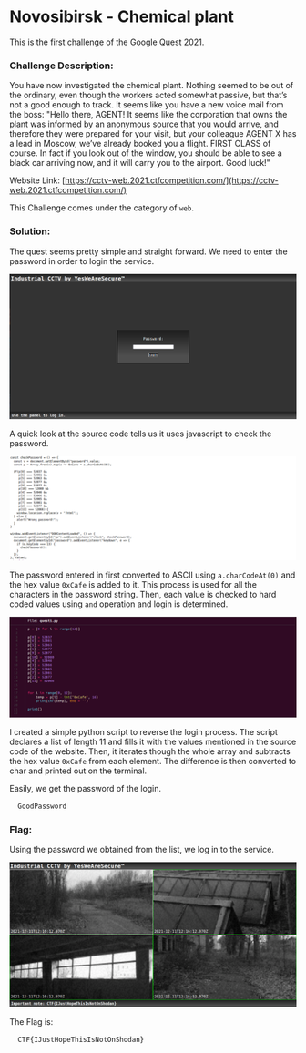 #  Novosibirsk - Chemical plant 

This is the first challenge of the Google Quest 2021.

### Challenge Description:
  You have now investigated the chemical plant. Nothing seemed to be out of the ordinary, even though the workers acted somewhat passive,
  but that’s not a good enough to track. It seems like you have a new voice mail from the boss: "Hello there, AGENT! It seems like the
  corporation that owns the plant was informed by an anonymous source that you would arrive, and therefore they were prepared for your visit,
  but your colleague AGENT X has a lead in Moscow, we’ve already booked you a flight. FIRST CLASS of course. In fact if you look out of the
  window, you should be able to see a black car arriving now, and it will carry you to the airport.
  Good luck!"
  
  Website Link: [https://cctv-web.2021.ctfcompetition.com/](https://cctv-web.2021.ctfcompetition.com/)
  
  This Challenge comes under the category of `web`.
  
  
### Solution:
  The quest seems pretty simple and straight forward. We need to enter the password
  in order to login the service.
  
  ![Website](web.png)
  
  A quick look at the source code tells us it uses javascript to check the password.
  
  ![Source_Code](code1.png)
  
  The password entered in first converted to ASCII using `a.charCodeAt(0)` and the hex value `0xCafe` is added to it.
  This process is used for all the characters in the password string. Then, each value is checked to hard coded values 
  using `and` operation and login is determined.
  
  ![Script](Code2.png)
  
  I created a simple python script to reverse the login process. The script declares a list of length 11 and fills it with the values mentioned in the 
  source code of the website. Then, it iterates though the whole array and subtracts the hex value `0xCafe` from each element. The difference is then
  converted to char and printed out on the terminal.
  
  Easily, we get the password of the login.
  
  ```bash
    GoodPassword
  ```
  
### Flag:
  Using the password we obtained from the list, we log in to the service.
  
  ![Flag](Flag.png)
  
  The Flag is:
  ```
    CTF{IJustHopeThisIsNotOnShodan}
  ```
